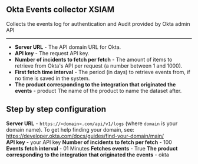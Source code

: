 Okta Events collector XSIAM
-
 Collects the events log for authentication and Audit provided by Okta admin API


---

* **Server URL** - The API domain URL for Okta.
* **API key** - The request API key.
* **Number of incidents to fetch per fetch** - The amount of items to retrieve from Okta's API per request (a number between 1 and 1000).
* **First fetch time interval** - The period (in days) to retrieve events from, if no time is saved in the system.
* **The product corresponding to the integration that originated the events** - product The name of the product to name the dataset after.


## Step by step configuration

**Server URL** - `https://<domain>.com/api/v1/logs` (where `domain` is your domain name). To get help finding your domain, see:  
https://developer.okta.com/docs/guides/find-your-domain/main/  
**API key** - your API key 
**Number of incidents to fetch per fetch** - 100  
**Events fetch  interval** - 01 Minutes 
**Fetches events** - True 
**The product corresponding to the integration that originated the events** - okta 

